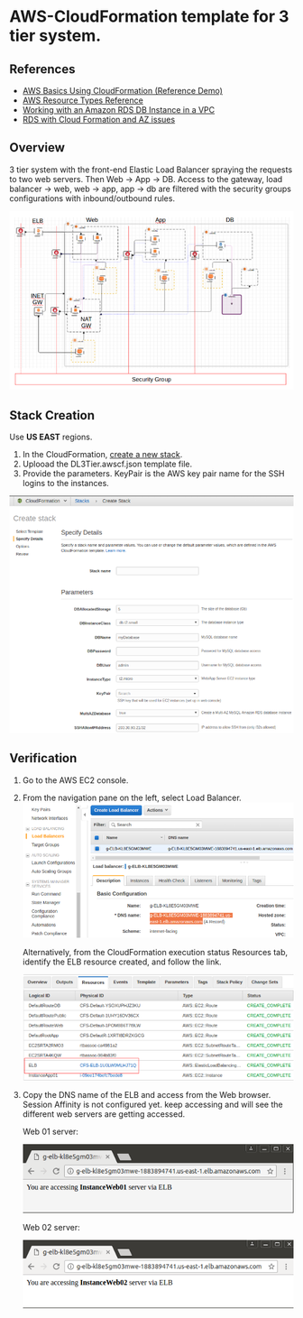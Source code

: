 # AWS-CloudFormation template for 3 tier system.

References
---------------------

* [AWS Basics Using CloudFormation (Reference Demo)](https://github.com/vancluever/aws-basics-using-cloudformation)
* [AWS Resource Types Reference](http://docs.aws.amazon.com/AWSCloudFormation/latest/UserGuide/aws-template-resource-type-ref.html)
* [Working with an Amazon RDS DB Instance in a VPC](http://docs.aws.amazon.com/AmazonRDS/latest/UserGuide/USER_VPC.WorkingWithRDSInstanceinaVPC.html)
* [RDS with Cloud Formation and AZ issues](https://stackoverflow.com/questions/33722394/rds-with-cloud-formation-and-az-issues)

Overview
---------------------
3 tier system with the front-end Elastic Load Balancer spraying the requests to two web servers. Then Web -> App -> DB. Access to the gateway, load balancer -> web, web -> app, app -> db are filtered with the security groups configurations with inbound/outbound rules.

![alt text](https://github.com/oonisim/AWS-CloudFormation/blob/master/snapshots/DL.png)

Stack Creation
---------------------
Use **US EAST** regions.

1. In the CloudFormation, [create a new stack](https://us-east-2.console.aws.amazon.com/cloudformation/home?region=us-east-2#/stacks/new).
2. Uplooad the DL3Tier.awscf.json template file.
3. Provide the parameters. KeyPair is the AWS key pair name for the SSH logins to the instances.

![alt text](https://github.com/oonisim/AWS-CloudFormation/blob/master/snapshots/DL.parameters.png)


Verification
---------------------
1. Go to the AWS EC2 console.
2. From the navigation pane on the left, select Load Balancer.
![](https://github.com/oonisim/AWS-CloudFormation/blob/master/snapshots/ELBDNS.png)

    Alternatively, from the CloudFormation execution status Resources tab, identify the ELB resource created, and follow the link.

    ![](https://github.com/oonisim/AWS-CloudFormation/blob/master/snapshots/CF.Status.Resources.png)

3. Copy the DNS name of the ELB and access from the Web browser.
Session Affinity is not configured yet. keep accessing and will see the different web servers are getting accessed.

    Web 01 server:

    ![](https://github.com/oonisim/AWS-CloudFormation/blob/master/snapshots/ELB2Web01.png)

    Web 02 server:<br>

    ![](https://github.com/oonisim/AWS-CloudFormation/blob/master/snapshots/ELB2Web02.png)